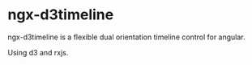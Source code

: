# ngx-d3timeline

ngx-d3timeline is a flexible dual orientation timeline control for angular.

Using d3 and rxjs.

